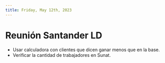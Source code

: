 ```yaml
---
title: Friday, May 12th, 2023
---
```


# Reunión Santander LD
- Usar calculadora con clientes que dicen ganar menos que en la base.
- Verificar la cantidad de trabajadores en Sunat.
